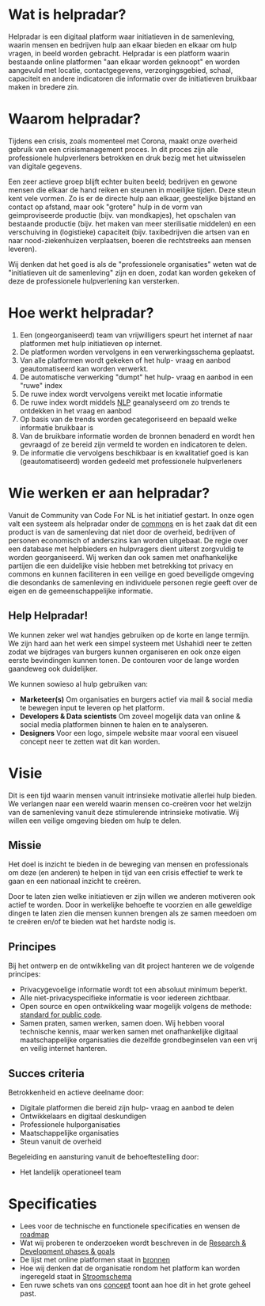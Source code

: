 # Wat is helpradar?
Helpradar is een digitaal platform waar initiatieven in de samenleving, waarin mensen en bedrijven hulp aan elkaar bieden en elkaar om hulp vragen, in beeld worden gebracht. Helpradar is een platform waarin bestaande online platformen "aan elkaar worden geknoopt" en worden aangevuld met locatie, contactgegevens, verzorgingsgebied, schaal, capaciteit en andere indicatoren die informatie over de initiatieven bruikbaar maken in bredere zin.

# Waarom helpradar?
Tijdens een crisis, zoals momenteel met Corona, maakt onze overheid gebruik van een crisismanagement proces. In dit proces zijn alle professionele hulpverleners betrokken en druk bezig met het uitwisselen van digitale gegevens.

Een zeer actieve groep blijft echter buiten beeld; bedrijven en gewone mensen die elkaar de hand reiken en steunen in moeilijke tijden. Deze steun kent vele vormen. Zo is er de directe hulp aan elkaar, geestelijke bijstand en contact op afstand, maar ook "grotere" hulp in de vorm van geimproviseerde productie (bijv. van mondkapjes), het opschalen van bestaande productie (bijv. het maken van meer sterilisatie middelen) en een verschuiving in (logistieke) capaciteit (bijv. taxibedrijven die artsen van en naar nood-ziekenhuizen verplaatsen, boeren die rechtstreeks aan mensen leveren).

Wij denken dat het goed is als de "professionele organisaties" weten wat de "initiatieven uit de samenleving" zijn en doen, zodat kan worden gekeken of deze de professionele hulpverlening kan versterken.

# Hoe werkt helpradar?
1. Een (ongeorganiseerd) team van vrijwilligers speurt het internet af naar platformen met hulp initiatieven op internet.
2. De platformen worden vervolgens in een verwerkingsschema geplaatst. 
3. Van alle platformen wordt gekeken of het hulp- vraag en aanbod geautomatiseerd kan worden verwerkt.
4. De automatische verwerking "dumpt" het hulp- vraag en aanbod in een "ruwe" index
5. De ruwe index wordt vervolgens vereikt met locatie informatie
6. De ruwe index wordt middels [NLP](https://en.wikipedia.org/wiki/Natural_language_processing) geanalyseerd om zo trends te ontdekken in het vraag en aanbod
7. Op basis van de trends worden gecategoriseerd en bepaald welke informatie bruikbaar is
8. Van de bruikbare informatie worden de bronnen benaderd en wordt hen gevraagd of ze bereid zijn vermeld te worden en indicatoren te delen.
9. De informatie die vervolgens beschikbaar is en kwalitatief goed is kan (geautomatiseerd) worden gedeeld met professionele hulpverleners

# Wie werken er aan helpradar?
Vanuit de Community van Code For NL is het initiatief gestart. In onze ogen valt een systeem als helpradar onder de [commons](https://en.wikipedia.org/wiki/Digital_commons_(economics)) en is het zaak dat dit een product is van de samenleving dat niet door de overheid, bedrijven of personen economisch of anderszins kan worden uitgebaat. De regie over een database met helpbieders en hulpvragers dient uiterst zorgvuldig te worden georganiseerd. Wij werken dan ook samen met onafhankelijke partijen die een duidelijke visie hebben met betrekking tot privacy en commons en kunnen faciliteren in een veilige en goed beveiligde omgeving die desondanks de samenleving en individuele personen regie geeft over de eigen en de gemeenschappelijke informatie.

## Help Helpradar!
We kunnen zeker wel wat handjes gebruiken op de korte en lange termijn. We zijn hard aan het werk een simpel systeem met Ushahidi neer te zetten zodat we bijdrages van burgers kunnen organiseren en ook onze eigen eerste bevindingen kunnen tonen. De contouren voor de lange worden gaandeweg ook duidelijker.

We kunnen sowieso al hulp gebruiken van:
* **Marketeer(s)** Om organisaties en burgers actief via mail & social media te bewegen input te leveren op het platform.
* **Developers & Data scientists** Om zoveel mogelijk data van online & social media platformen binnen te halen en te analyseren.
* **Designers** Voor een logo, simpele website maar vooral een visueel concept neer te zetten wat dit kan worden.

# Visie
Dit is een tijd waarin mensen vanuit intrinsieke motivatie allerlei hulp bieden. We verlangen naar een wereld waarin mensen co-creëren voor het welzijn van de samenleving vanuit deze stimulerende intrinsieke motivatie. Wij willen een veilige omgeving bieden om hulp te delen.

## Missie
Het doel is inzicht te bieden in de beweging van mensen en professionals om deze (en anderen) te helpen in tijd van een crisis effectief te werk te gaan en een nationaal inzicht te creëren.

Door te laten zien welke initiatieven er zijn willen we anderen motiveren ook actief te worden. Door in werkelijke behoefte te voorzien en alle geweldige dingen te laten zien die mensen kunnen brengen als ze samen meedoen om te creëren en/of te bieden wat het hardste nodig is.

## Principes
Bij het ontwerp en de ontwikkeling van dit project hanteren we de volgende principes:
* Privacygevoelige informatie wordt tot een absoluut minimum beperkt.
* Alle niet-privacyspecifieke informatie is voor iedereen zichtbaar.
* Open source en open ontwikkeling waar mogelijk volgens de methode: [standard for public code](https://standard.publiccode.net/).
* Samen praten, samen werken, samen doen. Wij hebben vooral technische kennis, maar werken samen met onafhankelijke digitaal maatschappelijke organisaties die dezelfde grondbeginselen van een vrij en veilig internet hanteren.

## Succes criteria
Betrokkenheid en actieve deelname door:
* Digitale platformen die bereid zijn hulp- vraag en aanbod te delen
* Ontwikkelaars en digitaal deskundigen
* Professionele hulporganisaties
* Maatschappelijke organisaties
* Steun vanuit de overheid

Begeleiding en aansturing vanuit de behoeftestelling door:
* Het landelijk operationeel team


# Specificaties
* Lees voor de technische en functionele specificaties en wensen de [roadmap](docs/roadmap.md)
* Wat wij proberen te onderzoeken wordt beschreven in de [Research & Development phases & goals](docs/phases_goals.md)
* De lijst met online platformen staat in [bronnen](bronnen.md)
* Hoe wij denken dat de organisatie rondom het platform kan worden ingeregeld staat in [Stroomschema](docs/Stroomschema.svg)
* Een ruwe schets van ons [concept](docs/concept.svg) toont aan hoe dit in het grote geheel past.
